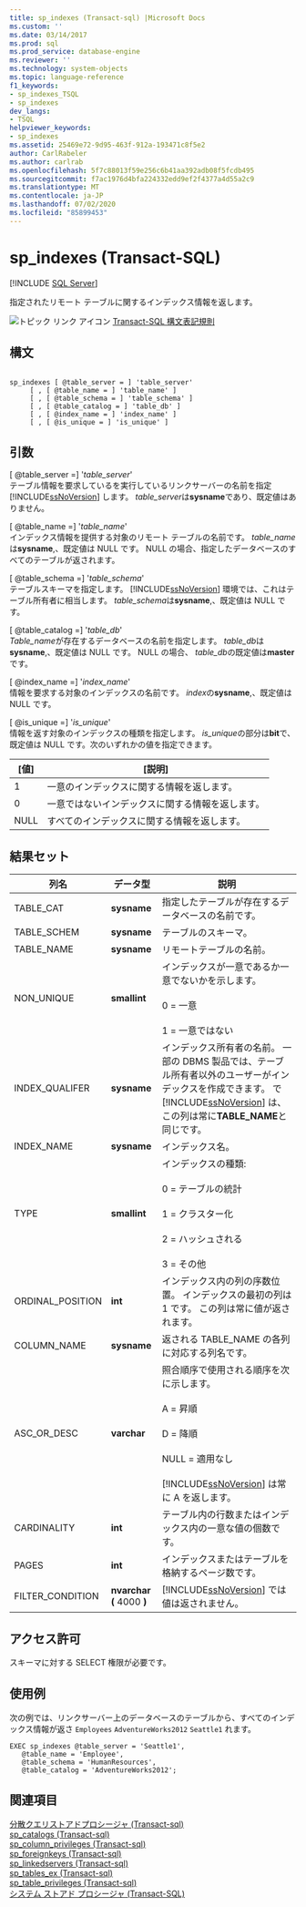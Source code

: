 ```yaml
---
title: sp_indexes (Transact-sql) |Microsoft Docs
ms.custom: ''
ms.date: 03/14/2017
ms.prod: sql
ms.prod_service: database-engine
ms.reviewer: ''
ms.technology: system-objects
ms.topic: language-reference
f1_keywords:
- sp_indexes_TSQL
- sp_indexes
dev_langs:
- TSQL
helpviewer_keywords:
- sp_indexes
ms.assetid: 25469e72-9d95-463f-912a-193471c8f5e2
author: CarlRabeler
ms.author: carlrab
ms.openlocfilehash: 5f7c88013f59e256c6b41aa392adb08f5fcdb495
ms.sourcegitcommit: f7ac1976d4bfa224332edd9ef2f4377a4d55a2c9
ms.translationtype: MT
ms.contentlocale: ja-JP
ms.lasthandoff: 07/02/2020
ms.locfileid: "85899453"
---
```

# <a name="sp_indexes-transact-sql"></a>sp_indexes (Transact-SQL)
[!INCLUDE [SQL Server](../../includes/applies-to-version/sqlserver.md)]

  指定されたリモート テーブルに関するインデックス情報を返します。  
  
 ![トピック リンク アイコン](../../database-engine/configure-windows/media/topic-link.gif "トピック リンク アイコン") [Transact-SQL 構文表記規則](../../t-sql/language-elements/transact-sql-syntax-conventions-transact-sql.md)  
  
## <a name="syntax"></a>構文  
  
```  
  
sp_indexes [ @table_server = ] 'table_server'   
     [ , [ @table_name = ] 'table_name' ]   
     [ , [ @table_schema = ] 'table_schema' ]   
     [ , [ @table_catalog = ] 'table_db' ]   
     [ , [ @index_name = ] 'index_name' ]   
     [ , [ @is_unique = ] 'is_unique' ]  
```  
  
## <a name="arguments"></a>引数  
 [ @table_server =] '*table_server*'  
 テーブル情報を要求しているを実行しているリンクサーバーの名前を指定 [!INCLUDE[ssNoVersion](../../includes/ssnoversion-md.md)] します。 *table_server*は**sysname**であり、既定値はありません。  
  
 [ @table_name =] '*table_name*'  
 インデックス情報を提供する対象のリモート テーブルの名前です。 *table_name*は**sysname**,、既定値は NULL です。 NULL の場合、指定したデータベースのすべてのテーブルが返されます。  
  
 [ @table_schema =] '*table_schema*'  
 テーブルスキーマを指定します。 [!INCLUDE[ssNoVersion](../../includes/ssnoversion-md.md)] 環境では、これはテーブル所有者に相当します。 *table_schema*は**sysname**,、既定値は NULL です。  
  
 [ @table_catalog =] '*table_db*'  
 *Table_name*が存在するデータベースの名前を指定します。 *table_db*は**sysname**,、既定値は NULL です。 NULL の場合、 *table_db*の既定値は**master**です。  
  
 [ @index_name =] '*index_name*'  
 情報を要求する対象のインデックスの名前です。 *index*の**sysname**,、既定値は NULL です。  
  
 [ @is_unique =] '*is_unique*'  
 情報を返す対象のインデックスの種類を指定します。 *is_unique*の部分は**bit**で、既定値は NULL です。次のいずれかの値を指定できます。  
  
|[値]|[説明]|  
|-----------|-----------------|  
|1|一意のインデックスに関する情報を返します。|  
|0|一意ではないインデックスに関する情報を返します。|  
|NULL|すべてのインデックスに関する情報を返します。|  
  
## <a name="result-sets"></a>結果セット  
  
|列名|データ型|説明|  
|-----------------|---------------|-----------------|  
|TABLE_CAT|**sysname**|指定したテーブルが存在するデータベースの名前です。|  
|TABLE_SCHEM|**sysname**|テーブルのスキーマ。|  
|TABLE_NAME|**sysname**|リモートテーブルの名前。|  
|NON_UNIQUE|**smallint**|インデックスが一意であるか一意でないかを示します。<br /><br /> 0 = 一意<br /><br /> 1 = 一意ではない|  
|INDEX_QUALIFER|**sysname**|インデックス所有者の名前。 一部の DBMS 製品では、テーブル所有者以外のユーザーがインデックスを作成できます。 で [!INCLUDE[ssNoVersion](../../includes/ssnoversion-md.md)] は、この列は常に**TABLE_NAME**と同じです。|  
|INDEX_NAME|**sysname**|インデックス名。|  
|TYPE|**smallint**|インデックスの種類:<br /><br /> 0 = テーブルの統計<br /><br /> 1 = クラスター化<br /><br /> 2 = ハッシュされる<br /><br /> 3 = その他|  
|ORDINAL_POSITION|**int**|インデックス内の列の序数位置。 インデックスの最初の列は 1 です。 この列は常に値が返されます。|  
|COLUMN_NAME|**sysname**|返される TABLE_NAME の各列に対応する列名です。|  
|ASC_OR_DESC|**varchar**|照合順序で使用される順序を次に示します。<br /><br /> A = 昇順<br /><br /> D = 降順<br /><br /> NULL = 適用なし<br /><br /> [!INCLUDE[ssNoVersion](../../includes/ssnoversion-md.md)] は常に A を返します。|  
|CARDINALITY|**int**|テーブル内の行数またはインデックス内の一意な値の個数です。|  
|PAGES|**int**|インデックスまたはテーブルを格納するページ数です。|  
|FILTER_CONDITION|**nvarchar (** 4000 **)**|[!INCLUDE[ssNoVersion](../../includes/ssnoversion-md.md)] では値は返されません。|  
  
## <a name="permissions"></a>アクセス許可  
 スキーマに対する SELECT 権限が必要です。  
  
## <a name="examples"></a>使用例  
 次の例では、リンクサーバー上のデータベースのテーブルから、すべてのインデックス情報が返さ `Employees` `AdventureWorks2012` `Seattle1` れます。  
  
```  
EXEC sp_indexes @table_server = 'Seattle1',   
   @table_name = 'Employee',   
   @table_schema = 'HumanResources',  
   @table_catalog = 'AdventureWorks2012';  
```  
  
## <a name="see-also"></a>関連項目  
 [分散クエリストアドプロシージャ &#40;Transact-sql&#41;](../../relational-databases/system-stored-procedures/distributed-queries-stored-procedures-transact-sql.md)   
 [sp_catalogs &#40;Transact-sql&#41;](../../relational-databases/system-stored-procedures/sp-catalogs-transact-sql.md)   
 [sp_column_privileges &#40;Transact-sql&#41;](../../relational-databases/system-stored-procedures/sp-column-privileges-transact-sql.md)   
 [sp_foreignkeys &#40;Transact-sql&#41;](../../relational-databases/system-stored-procedures/sp-foreignkeys-transact-sql.md)   
 [sp_linkedservers &#40;Transact-sql&#41;](../../relational-databases/system-stored-procedures/sp-linkedservers-transact-sql.md)   
 [sp_tables_ex &#40;Transact-sql&#41;](../../relational-databases/system-stored-procedures/sp-tables-ex-transact-sql.md)   
 [sp_table_privileges &#40;Transact-sql&#41;](../../relational-databases/system-stored-procedures/sp-table-privileges-transact-sql.md)   
 [システム ストアド プロシージャ &#40;Transact-SQL&#41;](../../relational-databases/system-stored-procedures/system-stored-procedures-transact-sql.md)  
  
  
